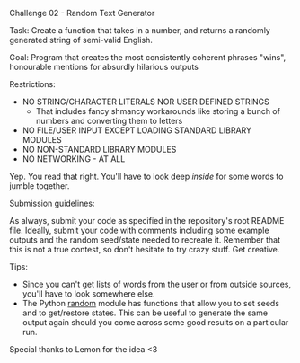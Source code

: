 Challenge 02 - Random Text Generator

Task: Create a function that takes in a number, and returns a randomly generated string of semi-valid English.

Goal: Program that creates the most consistently coherent phrases "wins", honourable mentions for absurdly hilarious outputs

Restrictions:
* NO STRING/CHARACTER LITERALS NOR USER DEFINED STRINGS
    * That includes fancy shmancy workarounds like storing a bunch of numbers and converting them to letters
* NO FILE/USER INPUT EXCEPT LOADING STANDARD LIBRARY MODULES
* NO NON-STANDARD LIBRARY MODULES
* NO NETWORKING - AT ALL

Yep. You read that right. You'll have to look deep *inside* for some words to jumble together.

Submission guidelines:

As always, submit your code as specified in the repository's root README file. 
Ideally, submit your code with comments including some example outputs and the random seed/state needed to recreate it.
Remember that this is not a true contest, so don't hesitate to try crazy stuff. Get creative.

Tips:
* Since you can't get lists of words from the user or from outside sources, you'll have to look somewhere else.
* The Python [random](https://docs.python.org/3.7/library/random.html) module has functions that allow you to set seeds and to get/restore states. This can be useful
to generate the same output again should you come across some good results on a particular run.

Special thanks to Lemon for the idea <3
